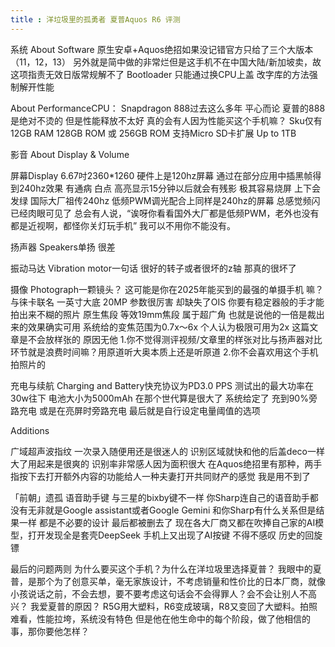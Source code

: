 ```yaml
---
title : 洋垃圾里的孤勇者 夏普Aquos R6 评测
---
```


系统 About Software
原生安卓+Aquos绝招如果没记错官方只给了三个大版本（11，12，13）
另外就是简中做的非常烂但是这手机不在中国大陆/新加坡卖，故这项指责无效日版常规解不了
Bootloader 只能通过换CPU上盖 改字库的方法强制解开性能

About PerformanceCPU：
Snapdragon 888过去这么多年 平心而论 夏普的888是绝对不烫的 但是性能释放不太好 真的会有人因为性能买这个手机嘛？
Sku仅有12GB RAM 128GB ROM 或 256GB ROM
支持Micro SD卡扩展 Up to 1TB

影音 About Display & Volume

屏幕Display
6.67吋2360*1260 硬件上是120hz屏幕 通过在部分应用中插黑帧得到240hz效果
有通病 白点 高亮显示15分钟以后就会有残影 极其容易烧屏 上下会发绿
国际大厂祖传240hz 低频PWM调光配合上同样是240hz的屏幕 总感觉频闪已经肉眼可见了
总会有人说，“诶呀你看看国外大厂都是低频PWM，老外也没有都是近视啊，都怪你关灯玩手机”
我可以不用你不能没有。

扬声器 Speakers单扬 很差

振动马达 Vibration motor一句话 很好的转子或者很坏的z轴 那真的很坏了

摄像 Photograph一颗镜头？ 这可能是你在2025年能买到的最强的单摄手机 嘛？
与徕卡联名 一英寸大底 20MP 参数很厉害 却缺失了OIS 你要有稳定器般的手才能拍出来不糊的照片
原生焦段 等效19mm焦段 属于超广角 也就是说他的一倍是裁出来的效果确实可用 
系统给的变焦范围为0.7x～6x 个人认为极限可用为2x
这篇文章是不会放样张的 原因无他
1.你不觉得测评视频/文章里的样张对比与扬声器对比环节就是浪费时间嘛？用原道听大奥本质上还是听原道
2.你不会喜欢用这个手机拍照片的

充电与续航 Charging and Battery快充协议为PD3.0 PPS 测试出的最大功率在30w往下
电池大小为5000mAh 在那个世代算是很大了
系统给定了 充到90%旁路充电 或是在亮屏时旁路充电 最后就是自行设定电量阈值的选项

Additions

广域超声波指纹
一次录入随便用还是很迷人的
识别区域就快和他的后盖deco一样大了用起来是很爽的 
识别率非常感人因为面积很大 
在Aquos绝招里有那种，两手指按下去打开额外内容的功能给人一种夫妻打开共同财产的感觉 我是用不到了

「前朝」遗孤 语音助手键
与三星的bixby键不一样 你Sharp连自己的语音助手都没有无非就是Google assistant或者Google Gemini 
和你Sharp有什么关系但是结果一样 
都是不必要的设计 
最后都被删去了
现在各大厂商又都在吹捧自己家的AI模型，打开发现全是套壳DeepSeek
手机上又出现了AI按键 
不得不感叹 历史的回旋镖

最后的问题两则
为什么要买这个手机？为什么在洋垃圾里选择夏普？
我眼中的夏普，是那个为了创意买单，毫无家族设计，不考虑销量和性价比的日本厂商，就像小孩说话之前，不会去想，要不要考虑这句话会不会得罪人？会不会让别人不高兴？
我爱夏普的原因？
R5G用大塑料，R6变成玻璃，R8又变回了大塑料。拍照难看，性能拉垮，系统没有特色
但是他在他生命中的每个阶段，做了他相信的事，那你要他怎样？